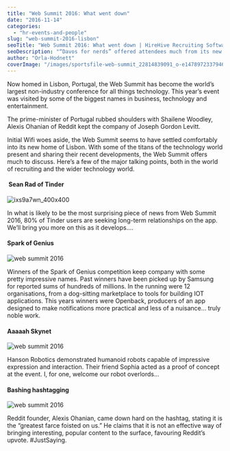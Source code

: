 ```yaml
---
title: "Web Summit 2016: What went down"
date: "2016-11-14"
categories:
  - "hr-events-and-people"
slug: "web-summit-2016-lisbon"
seoTitle: "Web Summit 2016: What went down | HireHive Recruiting Software"
seoDescription: "“Davos for nerds” offered attendees much from its new home in Lisbon. So how did things go? Here is the HireHive Web Summit report!"
author: "Orla-Hodnett"
coverImage: "/images/sportsfile-web-summit_22814839091_o-e1478972337946.jpg"
---
```


Now homed in Lisbon, Portugal, the Web Summit has become the world’s largest non-industry conference for all things technology. This year’s event was visited by some of the biggest names in business, technology and entertainment.

The prime-minister of Portugal rubbed shoulders with Shailene Woodley, Alexis Ohanian of Reddit kept the company of Joseph Gordon Levitt.

Initial Wifi woes aside, the Web Summit seems to have settled comfortably into its new home of Lisbon. With some of the titans of the technology world present and sharing their recent developments, the Web Summit offers much to discuss. Here’s a few of the major talking points, both in the world of recruiting and the wider technology world.

####  Sean Rad of Tinder

![ixs9a7wn_400x400](/images/iXs9a7wn_400x400.jpg)

In what is likely to be the most surprising piece of news from Web Summit 2016, 80% of Tinder users are seeking long-term relationships on the app. We’ll bring you more on this as it develops....

#### Spark of Genius

![web summit 2016](/images/Spark-of-Genius-Blog-2.png)

Winners of the Spark of Genius competition keep company with some pretty impressive names. Past winners have been picked up by Samsung for reported sums of hundreds of millions. In the running were 12 organisations, from a dog-sitting marketplace to tools for building IOT applications. This years winners were Openback, producers of an app designed to make notifications more practical and less of a nuisance… truly noble work.

#### Aaaaah Skynet

![web summit 2016](/images/Han-Robot-Interaction.jpg)

Hanson Robotics demonstrated humanoid robots capable of impressive expression and interaction. Their friend Sophia acted as a proof of concept at the event. I, for one, welcome our robot overlords…

#### Bashing hashtagging

![web summit 2016](/images/ZQbHsMFh_400x400.jpg)

Reddit founder, Alexis Ohanian, came down hard on the hashtag, stating it is the “greatest farce foisted on us.” He claims that it is not an effective way of bringing interesting, popular content to the surface, favouring Reddit’s upvote. #JustSaying.
